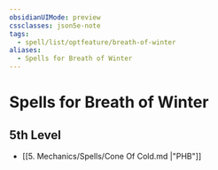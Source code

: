 ```yaml
---
obsidianUIMode: preview
cssclasses: json5e-note
tags:
  - spell/list/optfeature/breath-of-winter
aliases:
  - Spells for Breath of Winter
---
```

# Spells for Breath of Winter

## 5th Level

- [[5. Mechanics/Spells/Cone Of Cold.md \|"PHB"]]
